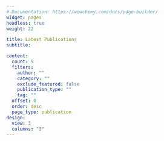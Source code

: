 ```yaml
---
# Documentation: https://wowchemy.com/docs/page-builder/
widget: pages
headless: true
weight: 22

title: Latest Publications
subtitle:

content:
  count: 9
  filters:
    author: ""
    category: ""
    exclude_featured: false
    publication_type: ""
    tag: ""
  offset: 0
  order: desc
  page_type: publication
design:
  view: 3
  columns: "3"
---
```

